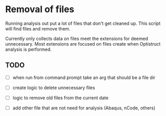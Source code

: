 # Removal of files

Running analysis out put a lot of files that don't get cleaned up. This script will find files and remove them.

Currently only collects data on files meet the extensions for deemed unnecessary. Most extensions are focused on files create when Optistruct analysis is performed.

## TODO

- [ ] when run from command prompt take an arg that should be a file dir

- [ ] create logic to delete unnecessary files

- [ ] logic to remove old files from the current date

- [ ] add other file that are not need for analysis (Abaqus, nCode, others)

